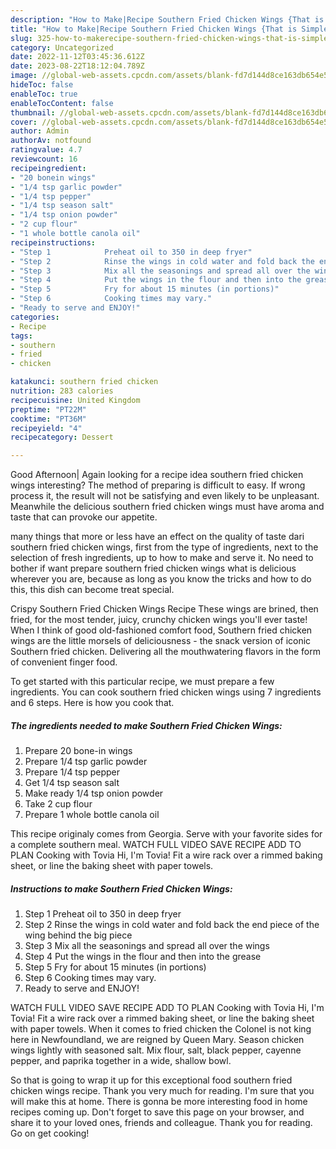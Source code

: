 ```yaml
---
description: "How to Make|Recipe Southern Fried Chicken Wings {That is Simple"
title: "How to Make|Recipe Southern Fried Chicken Wings {That is Simple"
slug: 325-how-to-makerecipe-southern-fried-chicken-wings-that-is-simple
category: Uncategorized
date: 2022-11-12T03:45:36.612Z
date: 2023-08-22T18:12:04.789Z
image: //global-web-assets.cpcdn.com/assets/blank-fd7d144d8ce163db654e5a02c40b08a2775adb7897d16e4062681dc7e1b2800f.png
hideToc: false
enableToc: true
enableTocContent: false
thumbnail: //global-web-assets.cpcdn.com/assets/blank-fd7d144d8ce163db654e5a02c40b08a2775adb7897d16e4062681dc7e1b2800f.png
cover: //global-web-assets.cpcdn.com/assets/blank-fd7d144d8ce163db654e5a02c40b08a2775adb7897d16e4062681dc7e1b2800f.png
author: Admin
authorAv: notfound
ratingvalue: 4.7
reviewcount: 16
recipeingredient:
- "20 bonein wings"
- "1/4 tsp garlic powder"
- "1/4 tsp pepper"
- "1/4 tsp season salt"
- "1/4 tsp onion powder"
- "2 cup flour"
- "1 whole bottle canola oil"
recipeinstructions:
- "Step 1            Preheat oil to 350 in deep fryer"
- "Step 2            Rinse the wings in cold water and fold back the end piece of  the wing behind the big piece"
- "Step 3            Mix all the seasonings and spread all over the wings"
- "Step 4            Put the wings in the flour and then into the grease"
- "Step 5            Fry for about 15 minutes (in portions)"
- "Step 6            Cooking times may vary."
- "Ready to serve and ENJOY!"
categories:
- Recipe
tags:
- southern
- fried
- chicken

katakunci: southern fried chicken 
nutrition: 283 calories
recipecuisine: United Kingdom
preptime: "PT22M"
cooktime: "PT36M"
recipeyield: "4"
recipecategory: Dessert

---
```



Good Afternoon| Again looking for a recipe idea southern fried chicken wings interesting? The method of preparing is difficult to easy. If wrong process it, the result will not be satisfying and even likely to be unpleasant. Meanwhile the delicious southern fried chicken wings must have aroma and taste that can provoke our appetite.






many things that more or less have an effect on the quality of taste dari southern fried chicken wings, first from the type of ingredients, next to the selection of fresh ingredients, up to how to make and serve it. No need to bother if want prepare southern fried chicken wings what is delicious wherever you are, because as long as you know the tricks and how to do this, this dish can become treat  special.


Crispy Southern Fried Chicken Wings Recipe These wings are brined, then fried, for the most tender, juicy, crunchy chicken wings you&#39;ll ever taste! When I think of good old-fashioned comfort food, Southern fried chicken wings are the little morsels of deliciousness - the snack version of iconic Southern fried chicken. Delivering all the mouthwatering flavors in the form of convenient finger food.


To get started with this particular recipe, we must prepare a few ingredients. You can cook southern fried chicken wings using 7 ingredients and 6 steps. Here is how you cook that.

<!--inarticleads1-->

##### The ingredients needed to make Southern Fried Chicken Wings:

1. Prepare 20 bone-in wings
1. Prepare 1/4 tsp garlic powder
1. Prepare 1/4 tsp pepper
1. Get 1/4 tsp season salt
1. Make ready 1/4 tsp onion powder
1. Take 2 cup flour
1. Prepare 1 whole bottle canola oil


This recipe originaly comes from Georgia. Serve with your favorite sides for a complete southern meal. WATCH FULL VIDEO SAVE RECIPE ADD TO PLAN Cooking with Tovia Hi, I&#39;m Tovia! Fit a wire rack over a rimmed baking sheet, or line the baking sheet with paper towels. 

<!--inarticleads2-->

##### Instructions to make Southern Fried Chicken Wings:

1. Step 1            Preheat oil to 350 in deep fryer
1. Step 2            Rinse the wings in cold water and fold back the end piece of  the wing behind the big piece
1. Step 3            Mix all the seasonings and spread all over the wings
1. Step 4            Put the wings in the flour and then into the grease
1. Step 5            Fry for about 15 minutes (in portions)
1. Step 6            Cooking times may vary.
1. Ready to serve and ENJOY!

WATCH FULL VIDEO SAVE RECIPE ADD TO PLAN Cooking with Tovia Hi, I&#39;m Tovia! Fit a wire rack over a rimmed baking sheet, or line the baking sheet with paper towels. When it comes to fried chicken the Colonel is not king here in Newfoundland, we are reigned by Queen Mary. Season chicken wings lightly with seasoned salt. Mix flour, salt, black pepper, cayenne pepper, and paprika together in a wide, shallow bowl. 

So that is going to wrap it up for this exceptional food southern fried chicken wings recipe. Thank you very much for reading. I'm sure that you will make this at home. There is gonna be more interesting food in home recipes coming up. Don't forget to save this page on your browser, and share it to your loved ones, friends and colleague. Thank you for reading. Go on get cooking!
